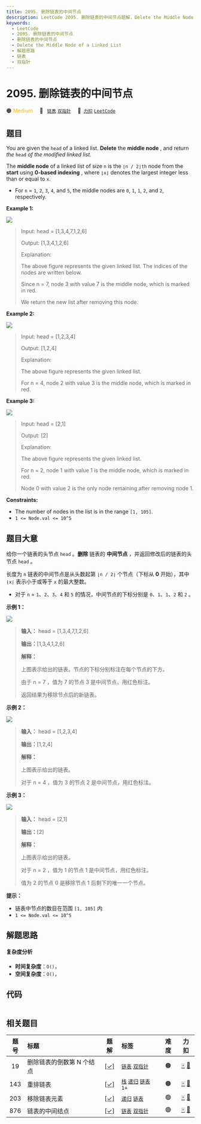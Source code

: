 ```yaml
---
title: 2095. 删除链表的中间节点
description: LeetCode 2095. 删除链表的中间节点题解，Delete the Middle Node of a Linked List，包含解题思路、复杂度分析以及完整的 JavaScript 代码实现。
keywords:
  - LeetCode
  - 2095. 删除链表的中间节点
  - 删除链表的中间节点
  - Delete the Middle Node of a Linked List
  - 解题思路
  - 链表
  - 双指针
---
```


# 2095. 删除链表的中间节点

🟠 <font color=#ffb800>Medium</font>&emsp; 🔖&ensp; [`链表`](/tag/linked-list.md) [`双指针`](/tag/two-pointers.md)&emsp; 🔗&ensp;[`力扣`](https://leetcode.cn/problems/delete-the-middle-node-of-a-linked-list) [`LeetCode`](https://leetcode.com/problems/delete-the-middle-node-of-a-linked-list)

## 题目

You are given the `head` of a linked list. **Delete** the **middle node** ,
and return _the_ `head` _of the modified linked list_.

The **middle node** of a linked list of size `n` is the `⌊n / 2⌋th` node from
the **start** using **0-based indexing** , where `⌊x⌋` denotes the largest
integer less than or equal to `x`.

  * For `n` = `1`, `2`, `3`, `4`, and `5`, the middle nodes are `0`, `1`, `1`, `2`, and `2`, respectively.



**Example 1:**

![](https://assets.leetcode.com/uploads/2021/11/16/eg1drawio.png)

> Input: head = [1,3,4,7,1,2,6]
> 
> Output: [1,3,4,1,2,6]
> 
> Explanation:
> 
> The above figure represents the given linked list. The indices of the nodes are written below.
> 
> Since n = 7, node 3 with value 7 is the middle node, which is marked in red.
> 
> We return the new list after removing this node. 

**Example 2:**

![](https://assets.leetcode.com/uploads/2021/11/16/eg2drawio.png)

> Input: head = [1,2,3,4]
> 
> Output: [1,2,4]
> 
> Explanation:
> 
> The above figure represents the given linked list.
> 
> For n = 4, node 2 with value 3 is the middle node, which is marked in red.

**Example 3:**

![](https://assets.leetcode.com/uploads/2021/11/16/eg3drawio.png)

> Input: head = [2,1]
> 
> Output: [2]
> 
> Explanation:
> 
> The above figure represents the given linked list.
> 
> For n = 2, node 1 with value 1 is the middle node, which is marked in red.
> 
> Node 0 with value 2 is the only node remaining after removing node 1.



**Constraints:**

  * The number of nodes in the list is in the range `[1, 105]`.
  * `1 <= Node.val <= 10^5`


## 题目大意

给你一个链表的头节点 `head` 。**删除** 链表的 **中间节点** ，并返回修改后的链表的头节点 `head` 。

长度为 `n` 链表的中间节点是从头数起第 `⌊n / 2⌋` 个节点（下标从 **0** 开始），其中 `⌊x⌋` 表示小于或等于 `x` 的最大整数。

  * 对于 `n` = `1`、`2`、`3`、`4` 和 `5` 的情况，中间节点的下标分别是 `0`、`1`、`1`、`2` 和 `2` 。



**示例 1：**

![](https://assets.leetcode.com/uploads/2021/11/16/eg1drawio.png)

> 
> 
> 
> 
> 
> **输入：** head = [1,3,4,7,1,2,6]
> 
> **输出：**[1,3,4,1,2,6]
> 
> **解释：**
> 
> 上图表示给出的链表。节点的下标分别标注在每个节点的下方。
> 
> 由于 n = 7 ，值为 7 的节点 3 是中间节点，用红色标注。
> 
> 返回结果为移除节点后的新链表。 
> 
> 

**示例 2：**

![](https://assets.leetcode.com/uploads/2021/11/16/eg2drawio.png)

> 
> 
> 
> 
> 
> **输入：** head = [1,2,3,4]
> 
> **输出：**[1,2,4]
> 
> **解释：**
> 
> 上图表示给出的链表。
> 
> 对于 n = 4 ，值为 3 的节点 2 是中间节点，用红色标注。
> 
> 

**示例 3：**

![](https://assets.leetcode.com/uploads/2021/11/16/eg3drawio.png)

> 
> 
> 
> 
> 
> **输入：** head = [2,1]
> 
> **输出：**[2]
> 
> **解释：**
> 
> 上图表示给出的链表。
> 
> 对于 n = 2 ，值为 1 的节点 1 是中间节点，用红色标注。
> 
> 值为 2 的节点 0 是移除节点 1 后剩下的唯一一个节点。



**提示：**

  * 链表中节点的数目在范围 `[1, 105]` 内
  * `1 <= Node.val <= 10^5`


## 解题思路

#### 复杂度分析

- **时间复杂度**：`O()`，
- **空间复杂度**：`O()`，

## 代码

```javascript

```

## 相关题目

<!-- prettier-ignore -->
| 题号 | 标题 | 题解 | 标签 | 难度 | 力扣 |
| :------: | :------ | :------: | :------ | :------: | :------: |
| 19 | 删除链表的倒数第 N 个结点 | [[✓]](/problem/0019.md) |  [`链表`](/tag/linked-list.md) [`双指针`](/tag/two-pointers.md) | 🟠 | [🀄️](https://leetcode.cn/problems/remove-nth-node-from-end-of-list) [🔗](https://leetcode.com/problems/remove-nth-node-from-end-of-list) |
| 143 | 重排链表 | [[✓]](/problem/0143.md) |  [`栈`](/tag/stack.md) [`递归`](/tag/recursion.md) [`链表`](/tag/linked-list.md) `1+` | 🟠 | [🀄️](https://leetcode.cn/problems/reorder-list) [🔗](https://leetcode.com/problems/reorder-list) |
| 203 | 移除链表元素 | [[✓]](/problem/0203.md) |  [`递归`](/tag/recursion.md) [`链表`](/tag/linked-list.md) | 🟢 | [🀄️](https://leetcode.cn/problems/remove-linked-list-elements) [🔗](https://leetcode.com/problems/remove-linked-list-elements) |
| 876 | 链表的中间结点 | [[✓]](/problem/0876.md) |  [`链表`](/tag/linked-list.md) [`双指针`](/tag/two-pointers.md) | 🟢 | [🀄️](https://leetcode.cn/problems/middle-of-the-linked-list) [🔗](https://leetcode.com/problems/middle-of-the-linked-list) |